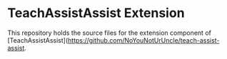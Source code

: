 # TeachAssistAssist Extension

This repository holds the source files for the extension component of [TeachAssistAssist](https://github.com/NoYouNotUrUncle/teach-assist-assist.
